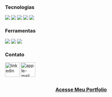 <h3>Tecnologias</h3>
<div>
<img src="https://img.shields.io/badge/JavaScript-323330?style=for-the-badge&logo=javascript&logoColor=F7DF1E"/>
<img src="https://img.shields.io/badge/CSS3-1572B6?style=for-the-badge&logo=css3&logoColor=white"/>
<img src="https://img.shields.io/badge/GIT-E44C30?style=for-the-badge&logo=git&logoColor=white"/>
<img src="https://img.shields.io/badge/React-20232A?style=for-the-badge&logo=react&logoColor=61DAFB"/>
<img src="https://img.shields.io/badge/HTML5-F80000?style=for-the-badge&logo=html5&logoColor=white"/>
</div>
<h3>Ferramentas</h3>
<div>
<img src="https://img.shields.io/badge/Figma-090020?style=for-the-badge&logo=figma&logoColor=white">
<img src="https://img.shields.io/badge/Visual_Studio_Code-0078D4?style=for-the-badge&logo=visual%20studio%20code&logoColor=white">
<img src="https://img.shields.io/badge/Vercel-000000?style=for-the-badge&logo=vercel&logoColor=white">
</div>

<h3>Contato</h3>
<div>
<a href="https://www.linkedin.com/in/pedrobarroso-n/">
<img width="48" height="48" src="https://img.icons8.com/color/48/linkedin.png" alt="linkedin"/></a>
<a href="mailto:pbn62413@gmail.com?subject=Vamos%20Conversar!">
<img width="48" height="48" src="https://img.icons8.com/color/48/000000/apple-mail.png" alt="apple-mail"/></a>
</div>

<h2></h2>
<h3 align="center">
<a href="https://github.com/pedrobarroso-n/portfolio">Acesse Meu Portfolio</a>
</h3>
